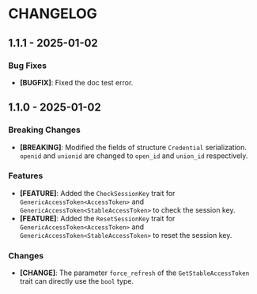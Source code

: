 # CHANGELOG

## 1.1.1 - 2025-01-02

### Bug Fixes

- **[BUGFIX]**: Fixed the doc test error.

## 1.1.0 - 2025-01-02

### Breaking Changes

- **[BREAKING]**: Modified the fields of structure `Credential` serialization. `openid` and `unionid` are changed to `open_id` and `union_id` respectively.

### Features

- **[FEATURE]**: Added the `CheckSessionKey` trait for `GenericAccessToken<AccessToken>` and `GenericAccessToken<StableAccessToken>` to check the session key.
- **[FEATURE]**: Added the `ResetSessionKey` trait for `GenericAccessToken<AccessToken>` and `GenericAccessToken<StableAccessToken>` to reset the session key.

### Changes

- **[CHANGE]**: The parameter `force_refresh` of the `GetStableAccessToken` trait can directly use the `bool` type.
